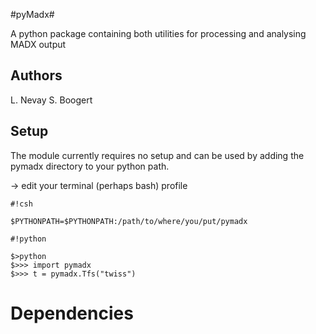 #pyMadx#

A python package containing both utilities for processing and analysing MADX output

## Authors ##

L. Nevay
S. Boogert

## Setup ##
The module currently requires no setup and can be used by adding the pymadx directory to your python path.

-> edit your terminal (perhaps bash) profile


```
#!csh

$PYTHONPATH=$PYTHONPATH:/path/to/where/you/put/pymadx

```


```
#!python

$>python
$>>> import pymadx
$>>> t = pymadx.Tfs("twiss")
```

# Dependencies #
